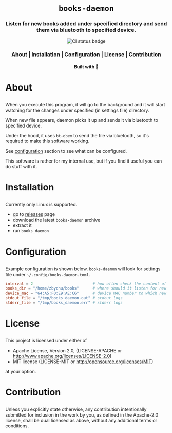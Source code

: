 <div align="center">

  <h1><code>books-daemon</code></h1>

  <h3>
    <strong>Listen for new books added under specified directory and send them via bluetooth to
    specified device.</strong>
  </h3>

  <p>
    <img src="https://img.shields.io/github/workflow/status/devzbysiu/books-daemon/ci?style=for-the-badge" alt="CI status badge" />
    </a>
  </p>

  <h3>
    <a href="#about">About</a>
    <span> | </span>
    <a href="#installation">Installation</a>
    <span> | </span>
    <a href="#configuration">Configuration</a>
    <span> | </span>
    <a href="#license">License</a>
    <span> | </span>
    <a href="#contribution">Contribution</a>
  </h3>

  <sub><h4>Built with 🦀</h4></sub>
</div>

# <p id="about">About</p>

When you execute this program, it will go to the background and it will start
watching for the changes under specified (in settings file) directory.

When new file appears, daemon picks it up and sends it via bluetooth to specified device.

Under the hood, it uses `bt-obex` to send the file via bluetooth, so it's required to make this
software working.

See [configuration](#configuration) section to see what can be configured.

This software is rather for my internal use, but if you find it useful you can do stuff with it.

# <p id="installation">Installation</p>

Currently only Linux is supported.
- go to [releases](https://github.com/devzbysiu/books-daemon/releases) page
- download the latest `books-daemon` archive
- extract it
- run `books_daemon`

# <p id="configuration">Configuration</p>

Example configuration is shown below. `books-daemon` will look for settings file under
`~/.config/books-daemon.toml`.

```toml
interval = 2                          # how often check the content of the books_dir
books_dir = "/home/zbychu/books"      # where should it listen for new books
device_mac = "64:A5:F0:E9:AE:C6"      # device MAC number to which new books should be send
stdout_file = "/tmp/books_daemon.out" # stdout logs
stderr_file = "/tmp/books_daemon.err" # stderr logs
```

# <p id="license">License</p>

This project is licensed under either of

- Apache License, Version 2.0, (LICENSE-APACHE or http://www.apache.org/licenses/LICENSE-2.0)
- MIT license (LICENSE-MIT or http://opensource.org/licenses/MIT)

at your option.

# <p id="contribution">Contribution</p>


Unless you explicitly state otherwise, any contribution intentionally submitted for inclusion in the work by you, as defined in the Apache-2.0 license, shall be dual licensed as above, without any additional terms or conditions.
